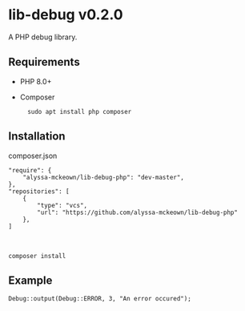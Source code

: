 # lib-debug v0.2.0

A PHP debug library.

## Requirements

* PHP 8.0+
* Composer

        sudo apt install php composer

## Installation

composer.json

    "require": {
        "alyssa-mckeown/lib-debug-php": "dev-master",
    },
    "repositories": [
        {
            "type": "vcs",
            "url": "https://github.com/alyssa-mckeown/lib-debug-php"
        },
    ]

&nbsp;

    composer install

## Example

    Debug::output(Debug::ERROR, 3, "An error occured");

